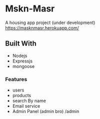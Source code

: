 # Mskn-Masr
A housing app project (under development)
https://masknmasr.herokuapp.com/

## Built With
* Nodejs
* Expressjs
* mongoose

### Features
* users
* products
* search By name
* Email service
* Admin Panel (admin bro) /admin


